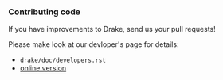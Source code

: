 
### Contributing code

If you have improvements to Drake, send us your pull requests! 

Please make look at our devloper's page for details:
* `drake/doc/developers.rst`
* [online version](http://drake002.csail.mit.edu/drake/sphinx/developers.html)

